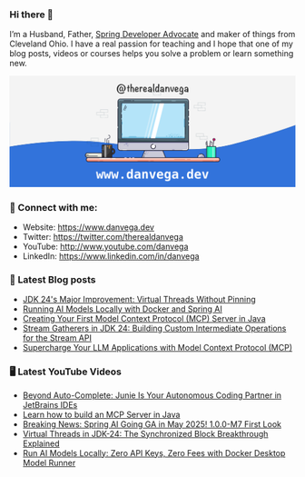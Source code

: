 ### Hi there 👋

I’m a Husband, Father, [Spring Developer Advocate](https://tanzu.vmware.com/developer/advocates/) and maker of things from Cleveland Ohio. I have a real passion for teaching and I hope that one of my blog posts, videos or courses helps you solve a problem or learn something new.

![Profile Header](./github_profile_header.png)

### 🤝 Connect with me:

- Website: https://www.danvega.dev
- Twitter: https://twitter.com/therealdanvega
- YouTube: http://www.youtube.com/danvega
- LinkedIn: https://www.linkedin.com/in/danvega

### 📝 Latest Blog posts

<!-- BLOG-POST-LIST:START -->
- [JDK 24's Major Improvement: Virtual Threads Without Pinning](https://www.danvega.dev/blog/jdk-24-virtual-threads-without-pinning)
- [Running AI Models Locally with Docker and Spring AI](https://www.danvega.dev/blog/docker-model-runner)
- [Creating Your First Model Context Protocol (MCP) Server in Java](https://www.danvega.dev/blog/creating-your-first-mcp-server-java)
- [Stream Gatherers in JDK 24: Building Custom Intermediate Operations for the Stream API](https://www.danvega.dev/blog/stream-gatherers)
- [Supercharge Your LLM Applications with Model Context Protocol (MCP)](https://www.danvega.dev/blog/model-context-protocol-introduction)<!-- BLOG-POST-LIST:END -->

### 🖥 Latest YouTube Videos

<!-- YOUTUBE:START -->
- [Beyond Auto-Complete: Junie Is Your Autonomous Coding Partner in JetBrains IDEs](https://www.youtube.com/watch?v=fcbSG8lm7So)
- [Learn how to build an MCP Server in Java](https://www.youtube.com/watch?v=Y_Rk6QgWUbE)
- [Breaking News: Spring AI Going GA in May 2025! 1.0.0-M7 First Look](https://www.youtube.com/watch?v=7ZqCwbc-EUk)
- [Virtual Threads in JDK-24: The Synchronized Block Breakthrough Explained](https://www.youtube.com/watch?v=V4gsffMge7E)
- [Run AI Models Locally: Zero API Keys, Zero Fees with Docker Desktop Model Runner](https://www.youtube.com/watch?v=6E6JFLMHcoQ)
<!-- YOUTUBE:END -->
